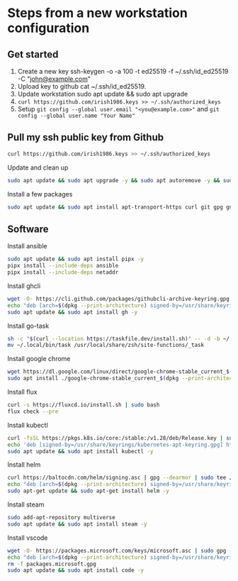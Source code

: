 # Steps from a new workstation configuration

## Get started

1. Create a new key ssh-keygen -o -a 100 -t ed25519 -f ~/.ssh/id_ed25519 -C "<john@example.com>"
2. Upload key to github cat ~/.ssh/id_ed25519.
3. Update workstation sudo apt update && sudo apt upgrade
4. `curl https://github.com/irish1986.keys >> ~/.ssh/authorized_keys`
5. Setup `git config --global user.email "<you@example.com>"` and `git config --global user.name "Your Name"`

## Pull my ssh public key from Github

```bash
curl https://github.com/irish1986.keys >> ~/.ssh/authorized_keys
```

Update and clean up

```bash
sudo apt update && sudo apt upgrade -y && sudo apt autoremove -y && sudo apt autoclean -y
```

Install a few packages

```bash
sudo apt update && sudo apt install apt-transport-https curl git gpg gnupg openssh-server htop p7zip-full software-properties-common tmux tree virtualbox vlc wget
```

## Software

Install ansible

```bash
sudo apt update && sudo apt install pipx -y
pipx install --include-deps ansible
pipx install --include-deps netaddr
```

Install ghcli

```bash
wget -O- https://cli.github.com/packages/githubcli-archive-keyring.gpg | sudo gpg --dearmor -o /usr/share/keyrings/githubcli-archive-keyring.gpg
echo "deb [arch=$(dpkg --print-architecture) signed-by=/usr/share/keyrings/githubcli-archive-keyring.gpg] https://cli.github.com/packages stable main" | sudo tee /etc/apt/sources.list.d/github-cli.list
sudo apt update && sudo apt install gh -y
```

Install go-task

```bash
sh -c "$(curl --location https://taskfile.dev/install.sh)" -- -d -b ~/.local/bin
mv ~/.local/bin/task /usr/local/share/zsh/site-functions/_task
```

Install google chrome

```bash
wget https://dl.google.com/linux/direct/google-chrome-stable_current_$(dpkg --print-architecture).deb
sudo apt install ./google-chrome-stable_current_$(dpkg --print-architecture).deb
```

Install flux

```bash
curl -s https://fluxcd.io/install.sh | sudo bash
flux check --pre

```

Install kubectl

```bash
curl -fsSL https://pkgs.k8s.io/core:/stable:/v1.28/deb/Release.key | sudo gpg --dearmor -o /usr/share/keyrings/kubernetes-apt-keyring.gpg
echo 'deb [signed-by=/usr/share/keyrings/kubernetes-apt-keyring.gpg] https://pkgs.k8s.io/core:/stable:/v1.28/deb/ /' | sudo tee /etc/apt/sources.list.d/kubernetes.list
sudo apt update && sudo apt install kubectl -y
```

Install helm

```bash
curl https://baltocdn.com/helm/signing.asc | gpg --dearmor | sudo tee /usr/share/keyrings/helm.gpg > /dev/null
echo "deb [arch=$(dpkg --print-architecture) signed-by=/usr/share/keyrings/helm.gpg] https://baltocdn.com/helm/stable/debian/ all main" | sudo tee /etc/apt/sources.list.d/helm-stable-debian.list
sudo apt-get update && sudo apt-get install helm -y
```

Install steam

```bash
sudo add-apt-repository multiverse
sudo apt update && sudo apt install steam -y
```

Install vscode

```bash
wget -O- https://packages.microsoft.com/keys/microsoft.asc | sudo gpg --dearmor -o /usr/share/keyrings/packages.microsoft.gpg
echo "deb [arch=$(dpkg --print-architecture) signed-by=/usr/share/keyrings/packages.microsoft.gpg] https://packages.microsoft.com/repos/code stable main" | sudo tee /etc/apt/sources.list.d/vscode.list
rm -f packages.microsoft.gpg
sudo apt update && sudo apt install code -y
```
